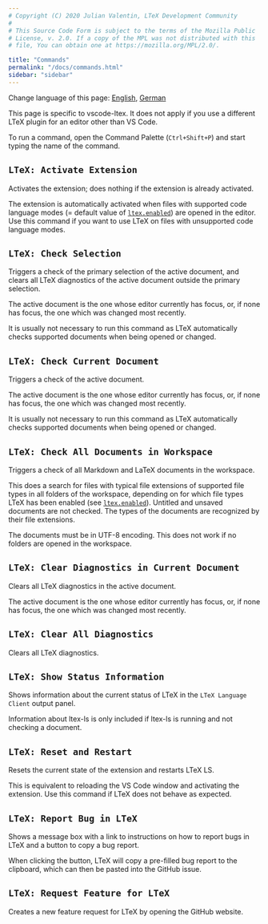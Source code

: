 ```yaml
---
# Copyright (C) 2020 Julian Valentin, LTeX Development Community
#
# This Source Code Form is subject to the terms of the Mozilla Public
# License, v. 2.0. If a copy of the MPL was not distributed with this
# file, You can obtain one at https://mozilla.org/MPL/2.0/.

title: "Commands"
permalink: "/docs/commands.html"
sidebar: "sidebar"
---
```


Change language of this page: [English](commands.html), [German](commands-de.html)

This page is specific to vscode-ltex. It does not apply if you use a different LTeX plugin for an editor other than VS Code.

To run a command, open the Command Palette (`Ctrl+Shift+P`) and start typing the name of the command.

## `LTeX: Activate Extension`

Activates the extension; does nothing if the extension is already activated.

The extension is automatically activated when files with supported code language modes (= default value of [`ltex.enabled`](settings.html#ltexenabled)) are opened in the editor. Use this command if you want to use LTeX on files with unsupported code language modes.

## `LTeX: Check Selection`

Triggers a check of the primary selection of the active document, and clears all LTeX diagnostics of the active document outside the primary selection.

The active document is the one whose editor currently has focus, or, if none has focus, the one which was changed most recently.

It is usually not necessary to run this command as LTeX automatically checks supported documents when being opened or changed.

## `LTeX: Check Current Document`

Triggers a check of the active document.

The active document is the one whose editor currently has focus, or, if none has focus, the one which was changed most recently.

It is usually not necessary to run this command as LTeX automatically checks supported documents when being opened or changed.

## `LTeX: Check All Documents in Workspace`

Triggers a check of all Markdown and LaTeX documents in the workspace.

This does a search for files with typical file extensions of supported file types in all folders of the workspace, depending on for which file types LTeX has been enabled (see [`ltex.enabled`](settings.html#ltexenabled)). Untitled and unsaved documents are not checked. The types of the documents are recognized by their file extensions.

The documents must be in UTF-8 encoding. This does not work if no folders are opened in the workspace.

## `LTeX: Clear Diagnostics in Current Document`

Clears all LTeX diagnostics in the active document.

The active document is the one whose editor currently has focus, or, if none has focus, the one which was changed most recently.

## `LTeX: Clear All Diagnostics`

Clears all LTeX diagnostics.

## `LTeX: Show Status Information`

Shows information about the current status of LTeX in the `LTeX Language Client` output panel.

Information about ltex-ls is only included if ltex-ls is running and not checking a document.

## `LTeX: Reset and Restart`

Resets the current state of the extension and restarts LTeX LS.

This is equivalent to reloading the VS Code window and activating the extension. Use this command if LTeX does not behave as expected.

## `LTeX: Report Bug in LTeX`

Shows a message box with a link to instructions on how to report bugs in LTeX and a button to copy a bug report.

When clicking the button, LTeX will copy a pre-filled bug report to the clipboard, which can then be pasted into the GitHub issue.

## `LTeX: Request Feature for LTeX`

Creates a new feature request for LTeX by opening the GitHub website.
